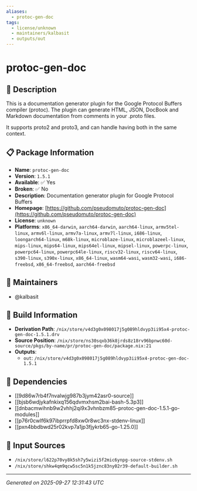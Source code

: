 ```yaml
---
aliases:
  - protoc-gen-doc
tags:
  - license/unknown
  - maintainers/kalbasit
  - outputs/out
---
```


# protoc-gen-doc

## 📝 Description

This is a documentation generator plugin for the Google Protocol Buffers
compiler (protoc). The plugin can generate HTML, JSON, DocBook and
Markdown documentation from comments in your .proto files.

It supports proto2 and proto3, and can handle having both in the same
context.


## 📋 Package Information

- **Name**: `protoc-gen-doc`
- **Version**: `1.5.1`
- **Available**: ✅ Yes
- **Broken**: ✅ No
- **Description**: Documentation generator plugin for Google Protocol Buffers
- **Homepage**: [https://github.com/pseudomuto/protoc-gen-doc](https://github.com/pseudomuto/protoc-gen-doc)
- **License**: `unknown`
- **Platforms**: `x86_64-darwin`, `aarch64-darwin`, `aarch64-linux`, `armv5tel-linux`, `armv6l-linux`, `armv7a-linux`, `armv7l-linux`, `i686-linux`, `loongarch64-linux`, `m68k-linux`, `microblaze-linux`, `microblazeel-linux`, `mips-linux`, `mips64-linux`, `mips64el-linux`, `mipsel-linux`, `powerpc-linux`, `powerpc64-linux`, `powerpc64le-linux`, `riscv32-linux`, `riscv64-linux`, `s390-linux`, `s390x-linux`, `x86_64-linux`, `wasm64-wasi`, `wasm32-wasi`, `i686-freebsd`, `x86_64-freebsd`, `aarch64-freebsd`
## 👥 Maintainers

- @kalbasit


## 🔧 Build Information

- **Derivation Path**: `/nix/store/v4d3g0x098017j5g089hldvyp3ii95x4-protoc-gen-doc-1.5.1.drv`
- **Source Position**: `/nix/store/ns30sqxb36k8jrds8z18rv96bpnwc60d-source/pkgs/by-name/pr/protoc-gen-doc/package.nix:21`
- **Outputs**:
  - `out`:  `/nix/store/v4d3g0x098017j5g089hldvyp3ii95x4-protoc-gen-doc-1.5.1`

## 🔗 Dependencies

- [[9d86w7rb4f7nvalwjg987b3jym42asr0-source]]
- [[bjsb6wdjykafnkixq156qdvmxhsm2bai-bash-5.3p3]]
- [[dnbacmwihnb9w2vhhj2qi9x3vhnbzm85-protoc-gen-doc-1.5.1-go-modules]]
- [[p76r0cwlf6k97ibprrpfd8xw0r8wc3nx-stdenv-linux]]
- [[pxn4bbdbwd25r02kvp7a1jp3fjykrb65-go-1.25.0]]

## 📁 Input Sources

- `/nix/store/l622p70vy8k5sh7y5wizi5f2mic6ynpg-source-stdenv.sh`
- `/nix/store/shkw4qm9qcw5sc5n1k5jznc83ny02r39-default-builder.sh`

---
*Generated on 2025-09-27 12:31:43 UTC*
